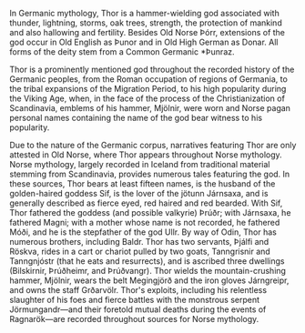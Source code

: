 In Germanic mythology, Thor is a hammer-wielding god associated with thunder, lightning, storms, oak trees, strength,
the protection of mankind and also hallowing and fertility. Besides Old Norse Þórr, extensions of the god occur in Old English as Þunor and in Old High German as Donar. All forms of the deity stem from a Common Germanic *Þunraz.

Thor is a prominently mentioned god throughout the recorded history of the Germanic peoples, from the Roman occupation of regions of Germania, 
to the tribal expansions of the Migration Period, to his high popularity during the Viking Age, when, in the face of the process of the Christianization of Scandinavia, emblems of his hammer, Mjölnir, were worn and Norse pagan personal names containing the name of the god bear witness to his popularity.

Due to the nature of the Germanic corpus, narratives featuring Thor are only attested in Old Norse, where Thor appears throughout Norse mythology.
Norse mythology, largely recorded in Iceland from traditional material stemming from Scandinavia, provides numerous tales featuring the god. 
In these sources, Thor bears at least fifteen names, is the husband of the golden-haired goddess Sif, is the lover of the jötunn Járnsaxa, 
and is generally described as fierce eyed, red haired and red bearded. With Sif, Thor fathered the goddess (and possible valkyrie) Þrúðr; 
with Járnsaxa, he fathered Magni; with a mother whose name is not recorded, he fathered Móði, and he is the stepfather of the god Ullr.
By way of Odin, Thor has numerous brothers, including Baldr. Thor has two servants, Þjálfi and Röskva, rides in a cart or chariot pulled by two goats,
Tanngrisnir and Tanngnjóstr (that he eats and resurrects), and is ascribed three dwellings (Bilskirnir, Þrúðheimr, and Þrúðvangr).
Thor wields the mountain-crushing hammer, Mjölnir, wears the belt Megingjörð and the iron gloves Járngreipr, and owns the staff Grðarvölr.
Thor's exploits, including his relentless slaughter of his foes and fierce battles with the monstrous serpent Jörmungandr—and their foretold mutual deaths
during the events of Ragnarök—are recorded throughout sources for Norse mythology.
